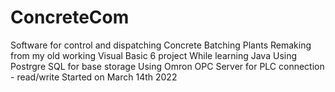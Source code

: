 # ConcreteCom
Software for control and dispatching Concrete Batching Plants
Remaking from my old working Visual Basic 6 project
While learning Java
Using Postrgre SQL for base storage
Using Omron OPC Server for PLC connection - read/write
Started on March 14th 2022
